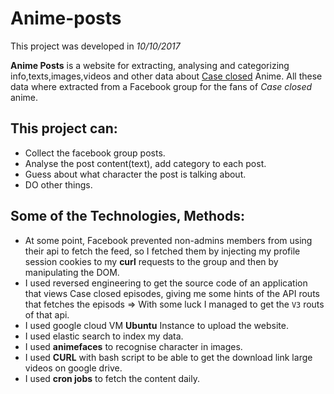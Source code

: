 # Anime-posts

This project was developed in *10/10/2017*

**Anime Posts** is a website for extracting, analysing and categorizing info,texts,images,videos and other data about [Case closed](https://en.wikipedia.org/wiki/Case_Closed) Anime. All these data where extracted from a Facebook group for the fans of *Case closed* anime.

## This project can:

 * Collect the facebook group posts.
 * Analyse the post content(text), add category to each post.
 * Guess about what character the post is talking about.
 * DO other things.

## Some of the Technologies, Methods:

 * At some point, Facebook prevented non-admins members from using their api to fetch the feed, so I fetched them by injecting my profile session cookies to my **curl** requests to the group and then by manipulating the DOM.
 * I used reversed engineering to get the source code of an application that views Case closed episodes, giving me some hints of the API routs that fetches the episods => With some luck I managed to get the `V3` routs of that api.
 * I used google cloud VM **Ubuntu** Instance to upload the website.
 * I used elastic search to index my data.
 * I used **animefaces** to recognise character in images.
 * I used **CURL** with bash script to be able to get the download link large videos on google drive.
 * I used **cron jobs** to fetch the content daily.
